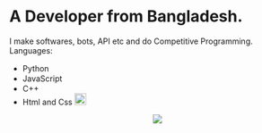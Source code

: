 <h1>A Developer from Bangladesh.</h1>

I make softwares, bots, API etc and do Competitive Programming.
Languages:

<ul>
<li>Python <img height="15px" src="https://te.legra.ph/file/2157f7e384e3fb7183e49.jpg"></li>
<li>JavaScript <img height="15px" src="https://te.legra.ph/file/a4a46aabbf9de93ad08ba.jpg"></li>
<li>C++ <img height="15px" src="https://te.legra.ph/file/80ae15e1b783256d708bf.jpg"></li>
<li>Html and Css <img height="21px" src="https://te.legra.ph/file/0491cd6eb4f07d0a9735f.jpg"></li>


<p align="center">
<img src="https://profile-counter.glitch.me/Nusab19/count.svg">
</p>

